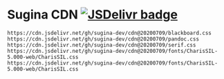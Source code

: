 # Sugina CDN [![JSDelivr badge](https://data.jsdelivr.com/v1/package/gh/sugina-dev/cdn/badge)](https://www.jsdelivr.com/package/gh/sugina-dev/cdn)

```
https://cdn.jsdelivr.net/gh/sugina-dev/cdn@20200709/blackboard.css
https://cdn.jsdelivr.net/gh/sugina-dev/cdn@20200709/pandoc.css
https://cdn.jsdelivr.net/gh/sugina-dev/cdn@20200709/serif.css
https://cdn.jsdelivr.net/gh/sugina-dev/cdn@20200709/fonts/CharisSIL-5.000-web/CharisSIL.css
https://cdn.jsdelivr.net/gh/sugina-dev/cdn@20200709/fonts/CharisSIL-5.000-web/CharisSIL.css
```
